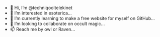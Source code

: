 - 👋 Hi, I’m @techniqooltelekinet
- 👀 I’m interested in esoterica...
- 🌱 I’m currently learning to make a free website for myself on GitHub...
- 💞️ I’m looking to collaborate on occult magic...
- 📫 Reach me by owl or Raven...

<!---
techniqooltelekinet/techniqooltelekinet is a ✨ special ✨ repository because its `README.md` (this file) appears on your GitHub profile.
You can click the Preview link to take a look at your changes.
--->
